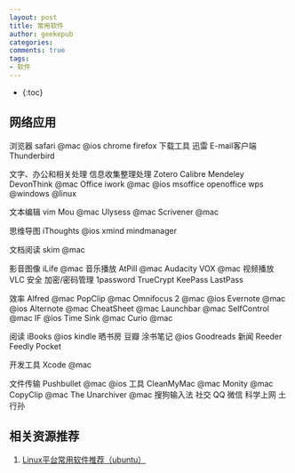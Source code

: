 ```yaml
---
layout: post
title: 常用软件
author: geekepub
categories:
comments: true 
tags:
- 软件
---
```


* {:toc}

## 网络应用
浏览器
safari @mac @ios 
chrome
firefox
下载工具
迅雷
E-mail客户端
Thunderbird

文字、办公和相关处理
信息收集整理处理
Zotero
Calibre
Mendeley
DevonThink @mac
Office
iwork @mac @ios
msoffice
openoffice
wps @windows @linux 

文本编辑
vim
Mou @mac 
Ulysess @mac
Scrivener @mac

思维导图
iThoughts @ios 
xmind
mindmanager

文档阅读
skim @mac

影音图像
iLife @mac
音乐播放
AtPill @mac
Audacity
VOX @mac
视频播放
VLC
安全
加密/密码管理
1password
TrueCrypt
KeePass
LastPass

效率
Alfred @mac
PopClip @mac
Omnifocus 2 @mac @ios
Evernote @mac @ios
Alternote @mac
CheatSheet @mac
Launchbar @mac 
SelfControl @mac
IF @ios
Time Sink @mac
Curio @mac

阅读
iBooks @ios
kindle
晒书房
豆瓣
涂书笔记 @ios
Goodreads
新闻
Reeder
Feedly
Pocket

开发工具
Xcode @mac

文件传输
Pushbullet @mac @ios
工具
CleanMyMac @mac
Monity @mac
CopyClip @mac
The Unarchiver @mac
搜狗输入法
社交
QQ
微信
科学上网
土行孙

## 相关资源推荐

1. [Linux平台常用软件推荐（ubuntu）](http://wiki.ubuntu.org.cn/Qref/Apps)

